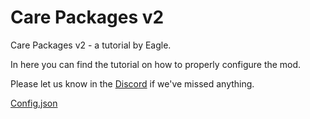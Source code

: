 # Care Packages v2
Care Packages v2 - a tutorial by Eagle.

In here you can find the tutorial on how to properly configure the mod.

Please let us know in the [Discord](https://discord.gg/hKeDPcwCGx) if we've missed anything.

[Config.json](https://github.com/Eaglescabin/Care-Packages/blob/main/config.json)
